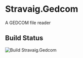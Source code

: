 # Stravaig.Gedcom

A GEDCOM file reader

## Build Status

![Build Stravaig.Gedcom](https://github.com/Stravaig-Projects/Gedcom/workflows/Build%20Stravaig.Gedcom/badge.svg)
